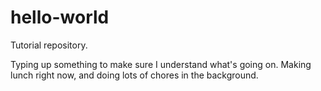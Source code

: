 # hello-world
Tutorial repository.

Typing up something to make sure I understand what's going on.
Making lunch right now, and doing lots of chores in the background.
